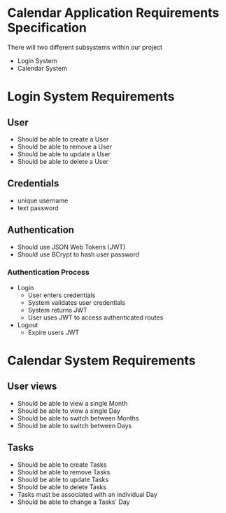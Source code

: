 # Calendar Application Requirements Specification
There will two different subsystems within our project

- Login System
- Calendar System

# Login System Requirements
## User
- Should be able to create a User
- Should be able to remove a User
- Should be able to update a User
- Should be able to delete a User

## Credentials
- unique username
- text password

## Authentication
- Should use JSON Web Tokens (JWT)
- Should use BCrypt to hash user password

### Authentication Process
- Login
  - User enters credentials
  - System validates user credentials
  - System returns JWT
  - User uses JWT to access authenticated routes
- Logout
  - Expire users JWT

# Calendar System Requirements
## User views
- Should be able to view a single Month
- Should be able to view a single Day
- Should be able to switch between Months
- Should be able to switch between Days

## Tasks
- Should be able to create Tasks
- Should be able to remove Tasks
- Should be able to update Tasks
- Should be able to delete Tasks
- Tasks must be associated with an individual Day
- Should be able to change a Tasks' Day